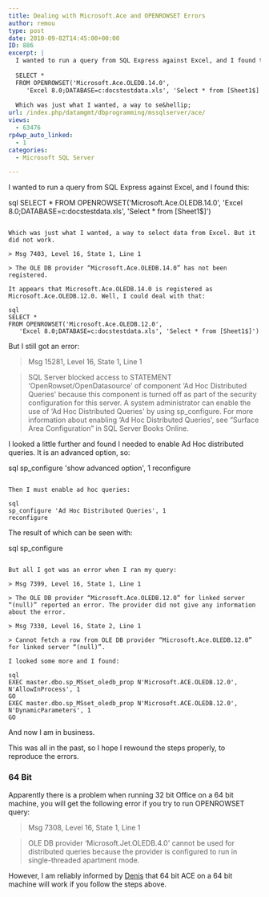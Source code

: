 ```yaml
---
title: Dealing with Microsoft.Ace and OPENROWSET Errors
author: remou
type: post
date: 2010-09-02T14:45:00+00:00
ID: 886
excerpt: |
  I wanted to run a query from SQL Express against Excel, and I found this:
  
  SELECT *
  FROM OPENROWSET('Microsoft.Ace.OLEDB.14.0', 
     'Excel 8.0;DATABASE=c:docstestdata.xls', 'Select * from [Sheet1$]')
     
  Which was just what I wanted, a way to se&hellip;
url: /index.php/datamgmt/dbprogramming/mssqlserver/ace/
views:
  - 63476
rp4wp_auto_linked:
  - 1
categories:
  - Microsoft SQL Server

---
```

I wanted to run a query from SQL Express against Excel, and I found this:

sql
SELECT *
FROM OPENROWSET('Microsoft.Ace.OLEDB.14.0', 
   'Excel 8.0;DATABASE=c:docstestdata.xls', 'Select * from [Sheet1$]')
```

Which was just what I wanted, a way to select data from Excel. But it did not work.

> Msg 7403, Level 16, State 1, Line 1
  
> The OLE DB provider “Microsoft.Ace.OLEDB.14.0” has not been registered.

It appears that Microsoft.Ace.OLEDB.14.0 is registered as Microsoft.Ace.OLEDB.12.0. Well, I could deal with that:

sql
SELECT *
FROM OPENROWSET('Microsoft.Ace.OLEDB.12.0', 
   'Excel 8.0;DATABASE=c:docstestdata.xls', 'Select * from [Sheet1$]')
```

But I still got an error:

> Msg 15281, Level 16, State 1, Line 1
  
> SQL Server blocked access to STATEMENT &#8216;OpenRowset/OpenDatasource' of component &#8216;Ad Hoc Distributed Queries' because this component is turned off as part of the security configuration for this server. A system administrator can enable the use of &#8216;Ad Hoc Distributed Queries' by using sp_configure. For more information about enabling &#8216;Ad Hoc Distributed Queries', see “Surface Area Configuration” in SQL Server Books Online.

I looked a little further and found I needed to enable Ad Hoc distributed queries. It is an advanced option, so:

sql
sp_configure 'show advanced option', 1
reconfigure
```

Then I must enable ad hoc queries:

sql
sp_configure 'Ad Hoc Distributed Queries', 1
reconfigure
```

The result of which can be seen with:

sql
sp_configure
```

But all I got was an error when I ran my query:

> Msg 7399, Level 16, State 1, Line 1
  
> The OLE DB provider “Microsoft.Ace.OLEDB.12.0” for linked server “(null)” reported an error. The provider did not give any information about the error.
  
> Msg 7330, Level 16, State 2, Line 1
  
> Cannot fetch a row from OLE DB provider “Microsoft.Ace.OLEDB.12.0” for linked server “(null)”.

I looked some more and I found:

sql
EXEC master.dbo.sp_MSset_oledb_prop N'Microsoft.ACE.OLEDB.12.0', N'AllowInProcess', 1 
GO 
EXEC master.dbo.sp_MSset_oledb_prop N'Microsoft.ACE.OLEDB.12.0', N'DynamicParameters', 1 
GO 
```

And now I am in business.

This was all in the past, so I hope I rewound the steps properly, to reproduce the errors.

### 64 Bit

Apparently there is a problem when running 32 bit Office on a 64 bit machine, you will get the following error if you try to run OPENROWSET query:

> Msg 7308, Level 16, State 1, Line 1
  
> OLE DB provider &#8216;Microsoft.Jet.OLEDB.4.0' cannot be used for distributed queries because the provider is configured to run in single-threaded apartment mode.

However, I am reliably informed by [Denis][1] that 64 bit ACE on a 64 bit machine will work if you follow the steps above.

 [1]: /index.php/All/?disp=authdir&author=4